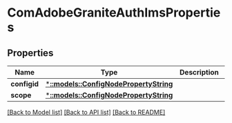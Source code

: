 # ComAdobeGraniteAuthImsProperties

## Properties
Name | Type | Description | Notes
------------ | ------------- | ------------- | -------------
**configid** | [***::models::ConfigNodePropertyString**](configNodePropertyString.md) |  | [optional] 
**scope** | [***::models::ConfigNodePropertyString**](configNodePropertyString.md) |  | [optional] 

[[Back to Model list]](../README.md#documentation-for-models) [[Back to API list]](../README.md#documentation-for-api-endpoints) [[Back to README]](../README.md)


